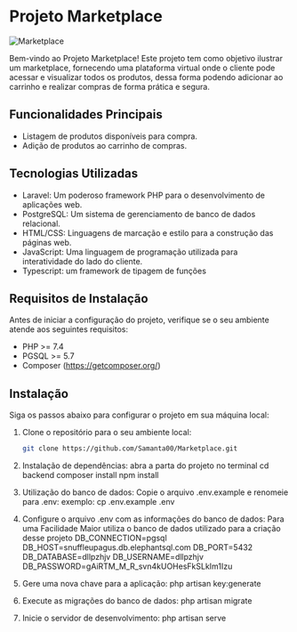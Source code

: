 # Projeto Marketplace

![Marketplace](marketplace.png)

Bem-vindo ao Projeto Marketplace! Este projeto tem como objetivo ilustrar um marketplace, fornecendo uma plataforma virtual onde o cliente pode acessar e visualizar todos os produtos, dessa forma podendo adicionar ao carrinho e realizar compras de forma prática e segura.

## Funcionalidades Principais

- Listagem de produtos disponíveis para compra.
- Adição de produtos ao carrinho de compras.


## Tecnologias Utilizadas

- Laravel: Um poderoso framework PHP para o desenvolvimento de aplicações web.
- PostgreSQL: Um sistema de gerenciamento de banco de dados relacional.
- HTML/CSS: Linguagens de marcação e estilo para a construção das páginas web.
- JavaScript: Uma linguagem de programação utilizada para interatividade do lado do cliente.
- Typescript: um framework de tipagem de funções

## Requisitos de Instalação

Antes de iniciar a configuração do projeto, verifique se o seu ambiente atende aos seguintes requisitos:

- PHP >= 7.4
- PGSQL >= 5.7
- Composer (https://getcomposer.org/)

## Instalação

Siga os passos abaixo para configurar o projeto em sua máquina local:

1. Clone o repositório para o seu ambiente local:

   ```bash
   git clone https://github.com/Samanta00/Marketplace.git

2. Instalação de dependências:
 abra a parta do projeto no terminal 
 cd backend
 composer install
 npm install

3. Utilização do banco de dados:
Copie o arquivo .env.example e renomeie para .env:
exemplo: cp .env.example .env

4. Configure o arquivo .env com as informações do banco de dados:
Para uma Facilidade Maior utiliza o banco de dados utilizado para a criação desse projeto
DB_CONNECTION=pgsql
DB_HOST=snuffleupagus.db.elephantsql.com
DB_PORT=5432
DB_DATABASE=dllpzhjv
DB_USERNAME=dllpzhjv
DB_PASSWORD=gAiRTM_M_R_svn4kUOHesFkSLkIm1Izu

5. Gere uma nova chave para a aplicação:
php artisan key:generate

6. Execute as migrações do banco de dados:
php artisan migrate

7. Inicie o servidor de desenvolvimento:
php artisan serve



